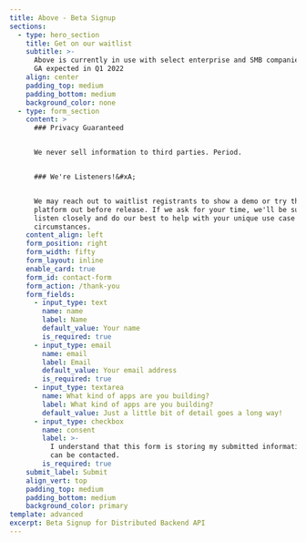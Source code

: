 ```yaml
---
title: Above - Beta Signup
sections:
  - type: hero_section
    title: Get on our waitlist
    subtitle: >-
      Above is currently in use with select enterprise and SMB companies, with
      GA expected in Q1 2022
    align: center
    padding_top: medium
    padding_bottom: medium
    background_color: none
  - type: form_section
    content: >
      ### Privacy Guaranteed


      We never sell information to third parties. Period.


      ### We're Listeners!&#xA;


      We may reach out to waitlist registrants to show a demo or try the
      platform out before release. If we ask for your time, we'll be sure to
      listen closely and do our best to help with your unique use case and
      circumstances.
    content_align: left
    form_position: right
    form_width: fifty
    form_layout: inline
    enable_card: true
    form_id: contact-form
    form_action: /thank-you
    form_fields:
      - input_type: text
        name: name
        label: Name
        default_value: Your name
        is_required: true
      - input_type: email
        name: email
        label: Email
        default_value: Your email address
        is_required: true
      - input_type: textarea
        name: What kind of apps are you building?
        label: What kind of apps are you building?
        default_value: Just a little bit of detail goes a long way!
      - input_type: checkbox
        name: consent
        label: >-
          I understand that this form is storing my submitted information so I
          can be contacted.
        is_required: true
    submit_label: Submit
    align_vert: top
    padding_top: medium
    padding_bottom: medium
    background_color: primary
template: advanced
excerpt: Beta Signup for Distributed Backend API
---
```

